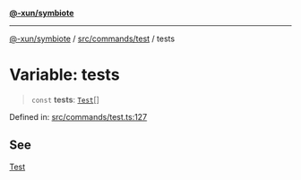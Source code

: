 [**@-xun/symbiote**](../../../../README.md)

***

[@-xun/symbiote](../../../../README.md) / [src/commands/test](../README.md) / tests

# Variable: tests

> `const` **tests**: [`Test`](../enumerations/Test.md)[]

Defined in: [src/commands/test.ts:127](https://github.com/Xunnamius/symbiote/blob/150bd8f520450f76cdfe81296a884f439e925685/src/commands/test.ts#L127)

## See

[Test](../enumerations/Test.md)
